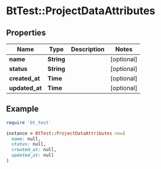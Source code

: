 # BtTest::ProjectDataAttributes

## Properties

| Name | Type | Description | Notes |
| ---- | ---- | ----------- | ----- |
| **name** | **String** |  | [optional] |
| **status** | **String** |  | [optional] |
| **created_at** | **Time** |  | [optional] |
| **updated_at** | **Time** |  | [optional] |

## Example

```ruby
require 'bt_test'

instance = BtTest::ProjectDataAttributes.new(
  name: null,
  status: null,
  created_at: null,
  updated_at: null
)
```

